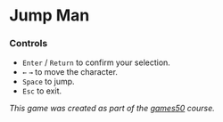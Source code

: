 # Jump Man

### Controls
* `Enter` / `Return` to confirm your selection.
* `←` `→` to move the character.
* `Space` to jump.
* `Esc` to exit.

_This game was created as part of the [games50](https://cs50.harvard.edu/games/2018/) course._
